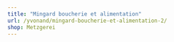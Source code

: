 ```yaml
---
title: "Mingard boucherie et alimentation"
url: /yvonand/mingard-boucherie-et-alimentation-2/
shop: Metzgerei
---
```


